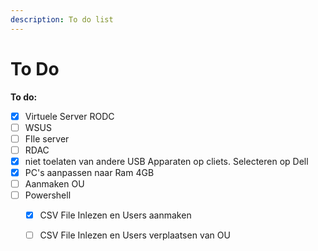 ```yaml
---
description: To do list
---
```


# To Do

**To do:**

* [x] Virtuele Server RODC
* [ ] WSUS
* [ ] FIle server
* [ ] RDAC
* [x] niet toelaten van andere USB Apparaten op cliets. Selecteren op Dell
* [x] PC's aanpassen naar Ram 4GB
* [ ] Aanmaken OU
* [ ] Powershell
  * [x] CSV File Inlezen en Users aanmaken
  * [ ] CSV File Inlezen en Users verplaatsen van OU



